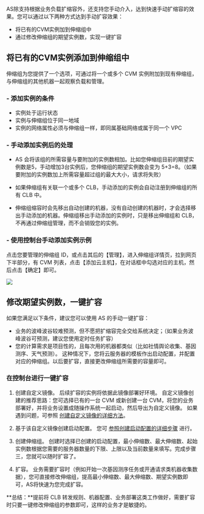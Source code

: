 AS除支持根据业务负载扩缩容外，还支持您手动介入，达到快速手动扩缩容的效果。您可以通过以下两种方式达到手动扩容效果：

- 将已有的CVM实例加到伸缩组中
- 通过修改伸缩组的期望实例数，实现一键扩容

## 将已有的CVM实例添加到伸缩组中

伸缩组为您提供了一个选项，可通过将一个或多个 CVM 实例附加到现有伸缩组，与伸缩组的其他机器一起观察负载和管理。

### - 添加实例的条件

- 实例处于运行状态
- 实例与伸缩组位于同一地域
- 实例的网络属性必须与伸缩组一样，即同属基础网络或属于同一个 VPC

### - 手动添加实例后的处理

- AS 会将该组的所需容量与要附加的实例数相加。比如您伸缩组目前的期望实例数是5，手动增加3台实例后，您伸缩组的期望实例数会变为 5+3=8。（如果要附加的实例数加上所需容量超过组的最大大小，请求将失败）

- 如果伸缩组有关联一个或多个 CLB，手动添加的实例会自动注册到伸缩组的所有 CLB 中。

- 伸缩组缩容时会先移出自动创建的机器，没有自动创建的机器时，才会选择移出手动添加的机器。伸缩组移出手动添加的实例时，只是移出伸缩组和 CLB，不再通过伸缩组管理，而不会销毁您的实例。

### - 使用控制台手动添加实例示例

点击您要管理的伸缩组 ID，或点击其后的【管理】，进入伸缩组详情页，拉到网页下半部分，有 CVM 列表，点击【添加云主机】，在对话框中勾选对应的主机，然后点击【确定】即可。

![](http://imgcache.tcecqpoc.fsphere.cn/image/mc.qcloudimg.com/static/img/ba54a0d85d885e75d0e07056050748ee/5.jpg)


## 修改期望实例数，一键扩容

如果您满足以下条件，建议您可以使用 AS 的手动一键扩容：

- 业务的波峰波谷较难预测，但不愿把扩缩容完全交给系统决定；（如果业务波峰波谷可预测，建议您使用定时任务扩容）
- 您的计算需求是项目性的，且每次用的机器都类似（比如社情舆论收集、基因测序、天气预测）。
这种情况下，您将云服务器的模板作出启动配置，并配置对应的伸缩组。以后要扩容，直接更改伸缩组所需要的容量即可。


### 在控制台进行一键扩容

1. 创建自定义镜像。
后续扩容的实例将依据此镜像部署好环境。
自定义镜像创建的推荐思路：您可选择已有的一台 CVM 或新创建一台 CVM，将您的业务部署好，并将业务设置成随操作系统一起启动，然后导出为自定义镜像。
如果遇到问题，可参照 [创建自定义镜像的详细方法](http://tcecqpoc.fsphere.cn/document/product/213/4942)。

2. 基于该自定义镜像创建启动配置。
您可 [参照创建启动配置的详细步骤](http://tcecqpoc.fsphere.cn/document/product/377/8544) 进行。

3. 创建伸缩组。
创建时选择已创建的启动配置，最小伸缩数、最大伸缩数、起始实例数根据您需要的服务器数量的下限、上限以及当前数量来填写。完成步骤三，您就可以随时扩容了。

4. 扩容。
业务需要扩容时（例如开始一次基因测序任务或开通请求类机器收集数据），您可直接修改伸缩组，提高最小伸缩数、最大伸缩数、期望实例数即可，AS将快速为您完成扩容。

**总结：**提前将 CLB 转发规则、机器配置、业务部署这类工作做好，需要扩容时只要一键修改伸缩组的参数即可，这样的业务才是敏捷的。

